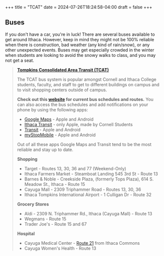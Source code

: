 +++
title = "TCAT"
date = 2024-07-26T18:24:58-04:00
draft = false
+++

## Buses

If you don't have a car, you're in luck! There are several buses available to get around Ithaca. However, keep in mind they might not be 100% reliable when there is construction, bad weather (any kind of rain/snow), or any other unexpected events. Buses may get especially crowded in the winter when students are looking to avoid the snowy walks to class, and you may not get a seat. 

> **[Tompkins Consolidated Area Transit (TCAT)](https://tcatbus.com/)**
>
> The TCAT bus system is popular amongst Cornell and Ithaca College students, faculty, and staff to get to different buildings on campus and to visit shopping centers outside of campus.
>
> **Check out this [website](https://tcatbus.com/bus-schedules#route13/) for current bus schedules and routes.** You can also access the bus schedules and add notifications on your phone by using the following apps:
> - [Google Maps](https://play.google.com/store/apps/details?id=com.google.android.apps.maps&hl=en) - Apple and Android
> - [Ithaca Transit](https://apps.apple.com/us/app/ithaca-transit-live-tracking/id1290883721) - only Apple, made by Cornell Students
> - [Transit](https://apps.apple.com/us/app/transit-subway-bus-times/id498151501) - Apple and Android
> - [myStopMobile](https://apps.apple.com/us/app/mystop-mobile/id591959423) - Apple and Android
>
> Out of all these apps Google Maps and Transit tend to be the most reliable and stay up to date.
>
> **Shopping**
> - Target - Routes 13, 30, 36 and 77 (Weekend-Only)
> - Ithaca Farmers Market - Steamboat Landing 545 3rd St - Route 13
> - Barnes & Noble - Creekside Plaza, (formerly Tops Plaza), 614 S. Meadow St., Ithaca - Route 15
> - Cayuga Mall - 2309 Triphammer Road - Routes 13, 30, 36
> - Ithaca Tompkins International Airport - 1 Culligan Dr - Route 32
>
> **Grocery Stores**
> - Aldi - 2309 N. Triphammer Rd., Ithaca (Cayuga Mall) - Route 13
> - Wegmans - Route 15
> - Trader Joe's - Route 15 and 67
>
> **Hospital**
> - Cayuga Medical Center - [Route 21](https://maps.app.goo.gl/ZWCFDay1dW3xf8Gp8) from Ithaca Commons
> - Cayuga Women's Health - Route 13